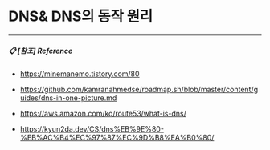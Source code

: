 # DNS& DNS의 동작 원리





-----------

##### :clipboard: [참조] Reference

- https://minemanemo.tistory.com/80

- https://github.com/kamranahmedse/roadmap.sh/blob/master/content/guides/dns-in-one-picture.md

- https://aws.amazon.com/ko/route53/what-is-dns/

- https://kyun2da.dev/CS/dns%EB%9E%80-%EB%AC%B4%EC%97%87%EC%9D%B8%EA%B0%80/

